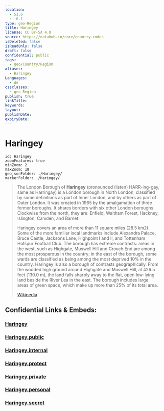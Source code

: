 ```yaml
---
location:
  - 51.6
  - -0.1
type: geo-Region
title: Haringey
license: CC BY-SA 4.0
source: https://datahub.io/core/country-codes
isDeleted: false
isReadOnly: false
draft: false
confidential: public
tags:
  - geo/Country/Region
aliases:
  - Haringey
Languages:
  - de
cssclasses:
  - geo-Region
publish: true
linkTitle:
keywords:
layout:
publishDate:
expiryDate:
---
```


# Haringey

```leaflet
id: Haringey
zoomFeatures: true 
minZoom: 2 
maxZoom: 18
geojsonFolder: ./Haringey/
markerFolder: ./Haringey/
```

> The London Borough of **Haringey** (pronounced  (listen) HARR-ing-gay, same as Harringay) is a London borough in North London, classified by some definitions as part of Inner London, and by others as part of Outer London. It was created in 1965 by the amalgamation of three former boroughs. It shares borders with six other London boroughs. Clockwise from the north, they are: Enfield, Waltham Forest, Hackney, Islington, Camden, and Barnet.
>
> Haringey covers an area of more than 11 square miles (28.5 km2). Some of the more familiar local landmarks include Alexandra Palace, Bruce Castle, Jacksons Lane, Highpoint I and II, and Tottenham Hotspur Football Club. The borough has extreme contrasts: areas in the west, such as Highgate, Muswell Hill and Crouch End are among the most prosperous in the country; in the east of the borough, some wards are classified as being among the most deprived 10% in the country. Haringey is also a borough of contrasts geographically. From the wooded high ground around Highgate and Muswell Hill, at 426.5 feet (130.0 m), the land falls sharply away to the flat, open low-lying land beside the River Lea in the east. The borough includes large areas of green space, which make up more than 25% of its total area.
>
> [Wikipedia](https://en.wikipedia.org/wiki/London%20Borough%20of%20Haringey)


## Confidential Links & Embeds: 

### [Haringey](/_Standards/Earth/Continent/Europe/Europe~North/UK/England/Regions~England/London,Greater/cities~GreaterLondon/Haringey.md) 

### [Haringey.public](/_public/Earth/Continent/Europe/Europe~North/UK/England/Regions~England/London,Greater/cities~GreaterLondon/Haringey.public.md) 

### [Haringey.internal](/_internal/Earth/Continent/Europe/Europe~North/UK/England/Regions~England/London,Greater/cities~GreaterLondon/Haringey.internal.md) 

### [Haringey.protect](/_protect/Earth/Continent/Europe/Europe~North/UK/England/Regions~England/London,Greater/cities~GreaterLondon/Haringey.protect.md) 

### [Haringey.private](/_private/Earth/Continent/Europe/Europe~North/UK/England/Regions~England/London,Greater/cities~GreaterLondon/Haringey.private.md) 

### [Haringey.personal](/_personal/Earth/Continent/Europe/Europe~North/UK/England/Regions~England/London,Greater/cities~GreaterLondon/Haringey.personal.md) 

### [Haringey.secret](/_secret/Earth/Continent/Europe/Europe~North/UK/England/Regions~England/London,Greater/cities~GreaterLondon/Haringey.secret.md)


